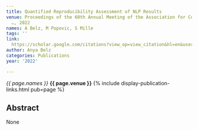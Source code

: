 ```yaml
---
title: Quantified Reproducibility Assessment of NLP Results
venue: Proceedings of the 60th Annual Meeting of the Association for Computational
  …, 2022
names: A Belz, M Popovic, S Mille
tags: ''
link: 
  https://scholar.google.com/citations?view_op=view_citation&hl=en&user=trwwiW4AAAAJ&pagesize=100&sortby=pubdate&citation_for_view=trwwiW4AAAAJ:5awf1xo2G04C
author: Anya Belz
categories: Publications
year: '2022'

---
```


*{{ page.names }}*
**{{ page.venue }}**
{% include display-publication-links.html pub=page %}
## Abstract

None